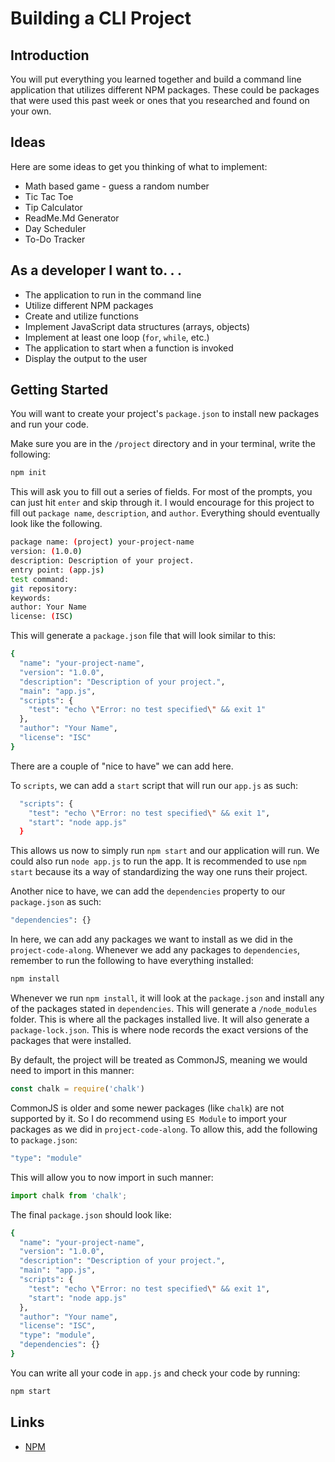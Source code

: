 # Building a CLI Project

## Introduction
You will put everything you learned together and build a command line application that utilizes different NPM packages. These could be packages that were used this past week or ones that you researched and found on your own.

## Ideas
Here are some ideas to get you thinking of what to implement:
- Math based game - guess a random number
- Tic Tac Toe
- Tip Calculator
- ReadMe.Md Generator
- Day Scheduler
- To-Do Tracker

## As a developer I want to. . .
- The application to run in the command line
- Utilize different NPM packages
- Create and utilize functions
- Implement JavaScript data structures (arrays, objects)
- Implement at least one loop (`for`, `while`, etc.)
- The application to start when a function is invoked
- Display the output to the user

## Getting Started
You will want to create your project's `package.json` to install new packages and run your code.

Make sure you are in the `/project` directory and in your terminal, write the following:
```bash
npm init
```
This will ask you to fill out a series of fields. For most of the prompts, you can just hit `enter` and skip through it. I would encourage for this project to fill out `package name`, `description`, and `author`. Everything should eventually look like the following.

```bash
package name: (project) your-project-name
version: (1.0.0) 
description: Description of your project.
entry point: (app.js) 
test command: 
git repository: 
keywords: 
author: Your Name
license: (ISC)
```

This will generate a `package.json` file that will look similar to this:
```bash
{
  "name": "your-project-name",
  "version": "1.0.0",
  "description": "Description of your project.",
  "main": "app.js",
  "scripts": {
    "test": "echo \"Error: no test specified\" && exit 1"
  },
  "author": "Your Name",
  "license": "ISC"
}
```
There are a couple of "nice to have" we can add here.

To `scripts`, we can add a `start` script that will run our `app.js` as such:
```bash
  "scripts": {
    "test": "echo \"Error: no test specified\" && exit 1",
    "start": "node app.js"
  }
```
This allows us now to simply run `npm start` and our application will run. We could also run `node app.js` to run the app. It is recommended to use `npm start` because its a way of standardizing the way one runs their project.

Another nice to have, we can add the `dependencies` property to our `package.json` as such:

```bash
"dependencies": {}
```

In here, we can add any packages we want to install as we did in the `project-code-along`. Whenever we add any packages to `dependencies`, remember to run the following to have everything installed:

```bash
npm install
```

Whenever we run `npm install`, it will look at the `package.json` and install any of the packages stated in `dependencies`. This will generate a `/node_modules` folder. This is where all the packages installed live. It will also generate a `package-lock.json`. This is where node records the exact versions of the packages that were installed.

By default, the project will be treated as CommonJS, meaning we would need to import in this manner:

```js
const chalk = require('chalk')
```

CommonJS is older and some newer packages (like `chalk`) are not supported by it. So I do recommend using `ES Module` to import your packages as we did in `project-code-along`. To allow this, add the following to `package.json`:

```bash
"type": "module"
```

This will allow you to now import in such manner:

```js
import chalk from 'chalk';
```


The final `package.json` should look like:

```bash
{
  "name": "your-project-name",
  "version": "1.0.0",
  "description": "Description of your project.",
  "main": "app.js",
  "scripts": {
    "test": "echo \"Error: no test specified\" && exit 1",
    "start": "node app.js"
  },
  "author": "Your name",
  "license": "ISC",
  "type": "module",
  "dependencies": {}
}
```

You can write all your code in `app.js` and check your code by running:

```bash
npm start
```

## Links
- [NPM](https://www.npmjs.com/)
